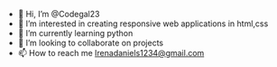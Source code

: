 - 👋 Hi, I’m @Codegal23
- 👀 I’m interested in creating responsive web applications in html,css
- 🌱 I’m currently learning python
- 💞️ I’m looking to collaborate on projects
- 📫 How to reach me Irenadaniels1234@gmail.com

<!---
Codegal23/Codegal23 is a ✨ special ✨ repository because its `README.md` (this file) appears on your GitHub profile.
You can click the Preview link to take a look at your changes.
--->
